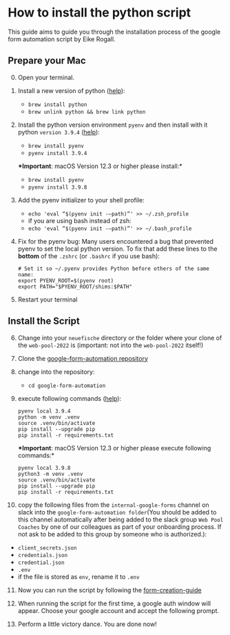# How to install the python script

This guide aims to guide you through the installation process of the google form automation script by Eike Rogall.

## Prepare your Mac

0. Open your terminal.

1. Install a new version of python ([help](https://jordanthomasg.medium.com/python-development-on-macos-with-pyenv-2509c694a808)):

   - `brew install python`
   - `brew unlink python && brew link python`

2. Install the python version environment `pyenv` and then install with it python `version 3.9.4` ([help](https://jordanthomasg.medium.com/python-development-on-macos-with-pyenv-2509c694a808)):

   - `brew install pyenv`
   - `pyenv install 3.9.4`

   **\*Important**: macOS Version 12.3 or higher please install:\*

   - `brew install pyenv`
   - `pyenv install 3.9.8`

3. Add the pyenv initializer to your shell profile:

   - `echo 'eval “$(pyenv init -–path)”' >> ~/.zsh_profile`
   - if you are using bash instead of zsh:
   - `echo 'eval “$(pyenv init -–path)”' >> ~/.bash_profile`

4. Fix for the pyenv bug: Many users encountered a bug that prevented pyenv to set the local python version. To fix that add these lines to the **bottom** of the `.zshrc` (or `.bashrc` if you use bash):

   ```
   # Set it so ~/.pyenv provides Python before others of the same name:
   export PYENV_ROOT=$(pyenv root)
   export PATH="$PYENV_ROOT/shims:$PATH"
   ```

5. Restart your terminal

## Install the Script

6. Change into your `neuefische` directory or the folder where your clone of the `web-pool-2022` is (important: not into the `web-pool-2022` itself!)
7. Clone the [google-form-automation repository](https://github.com/neuefische/Google_Form_Automation)
8. change into the repository:
   - `cd google-form-automation`
9. execute following commands ([help](https://github.com/neuefische/Google_Form_Automation)):

   ```
   pyenv local 3.9.4
   python -m venv .venv
   source .venv/bin/activate
   pip install --upgrade pip
   pip install -r requirements.txt
   ```

   **\*Important**: macOS Version 12.3 or higher please execute following commands:\*

   ```
   pyenv local 3.9.8
   python3 -m venv .venv
   source .venv/bin/activate
   pip install --upgrade pip
   pip install -r requirements.txt
   ```

10. copy the following files from the `internal-google-forms` channel on slack into the `google-form-automation folder`(You should be added to this channel automatically after being added to the slack group `Web Pool Coaches` by one of our colleagues as part of your onboarding process. If not ask to be added to this group by someone who is authorized.):

- `client_secrets.json`
- `credentials.json`
- `credential.json`
- `.env`
- if the file is stored as `env`, rename it to `.env`

11. Now you can run the script by following the [form-creation-guide](./02_form-creation-guide.md)

12. When running the script for the first time, a google auth window will appear. Choose your google account and accept the following prompt.

13. Perform a little victory dance. You are done now!
